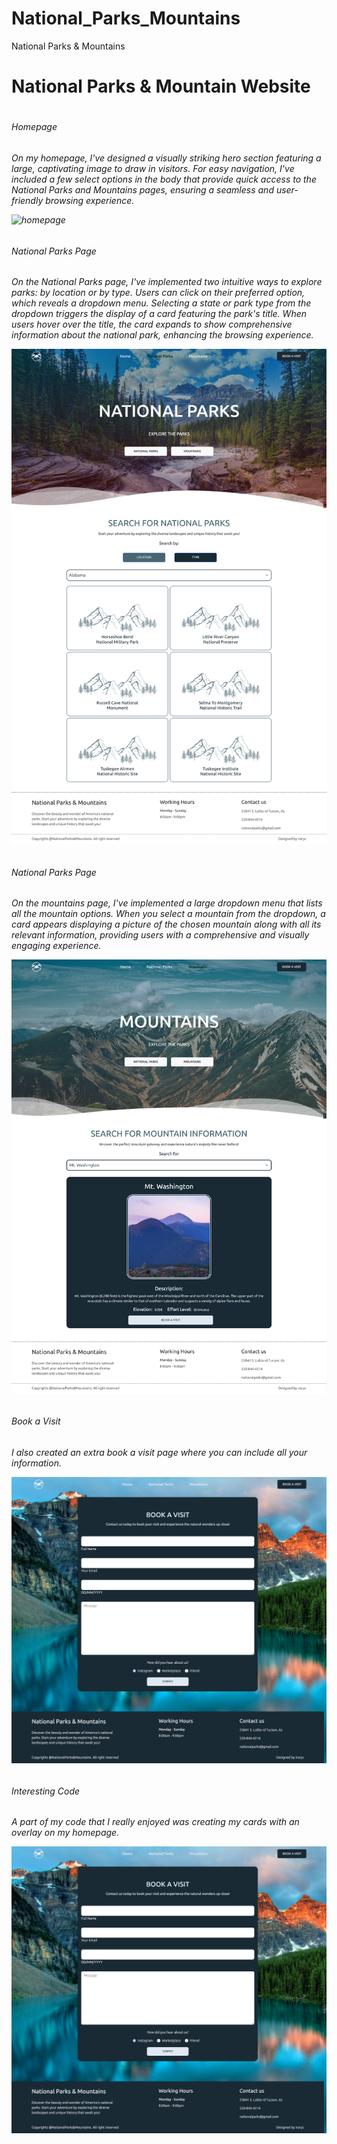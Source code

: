 # National_Parks_Mountains
 National Parks & Mountains 

<h1>National Parks & Mountain Website<h1>

<h6>Homepage<h6>
<p>On my homepage, I've designed a visually striking hero section featuring a large, captivating image to draw in visitors. For easy navigation, I've included a few select options in the body that provide quick access to the National Parks and Mountains pages, ensuring a seamless and user-friendly browsing experience. <p>

<img src="/images/homepage.png" alt="homepage">

<h6>National Parks Page<h6>
<p>On the National Parks page, I've implemented two intuitive ways to explore parks: by location or by type. Users can click on their preferred option, which reveals a dropdown menu. Selecting a state or park type from the dropdown triggers the display of a card featuring the park's title. When users hover over the title, the card expands to show comprehensive information about the national park, enhancing the browsing experience.<p>

<img src="/images/nationalparkspage.png" alt="nationalparkspage">

<h6>National Parks Page<h6>
<p>On the mountains page, I've implemented a large dropdown menu that lists all the mountain options. When you select a mountain from the dropdown, a card appears displaying a picture of the chosen mountain along with all its relevant information, providing users with a comprehensive and visually engaging experience.<p>

<img src="/images/mountainspage.png" alt="mountainspage">

<h6>Book a Visit<h6>
<p>I also created an extra book a visit page where you can include all your information. <p>

<img src="/images/bookavisitpage.png" alt="mountainspage">

<h6>Interesting Code<h6>
<p>A part of my code that I really enjoyed was creating my cards with an overlay on my homepage. <p>

<img src="/images/bookavisitpage.png" alt="mountainspage">
